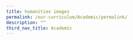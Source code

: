 ```yaml
---
title: humanities images
permalink: /our-curriculum/Academic/permalink/
description: ""
third_nav_title: Academic
---
```

